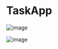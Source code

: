 # TaskApp

![image](https://github.com/user-attachments/assets/580c861a-091a-4c41-b19d-adf6377907d0)


![image](https://github.com/user-attachments/assets/f0718fad-c846-4046-998d-160bf38716e3)


